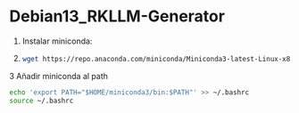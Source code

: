 # Debian13_RKLLM-Generator

1. Instalar miniconda:

2. ```bash
   wget https://repo.anaconda.com/miniconda/Miniconda3-latest-Linux-x86_64.sh
   ```
3 Añadir miniconda al path

```bash
echo 'export PATH="$HOME/miniconda3/bin:$PATH"' >> ~/.bashrc
source ~/.bashrc
```
